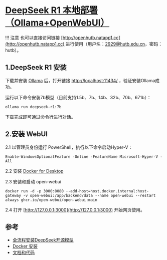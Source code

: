 # [DeepSeek R1 本地部署（Ollama+OpenWebUI）](https://blog.csdn.net/youcans/article/details/145414871)

!!! 注意
    也可以直接访问链接 [http://openhutb.natapp1.cc](http://openhutb.natapp1.cc) 进行使用（用户名：2929@hutb.edu.cn，密码：hutb）。

## 1.DeepSeek R1 安装
下载并安装 [Ollama](https://ollama.com/download) 后，打开链接 [http://localhost:11434/](http://localhost:11434/) ，验证安装Ollama成功。

运行以下命令安装7b模型（目前支持1.5b、7b、14b、32b、70b、671b）：
```shell
ollama run deepseek-r1:7b
```
下载完成即可通过命令行进行对话。

## 2.安装 WebUI
2.1 以管理员身份运行 PowerShell，执行以下命令启动Hyper-V：
```shell
Enable-WindowsOptionalFeature -Online -FeatureName Microsoft-Hyper-V -All
```

2.2 安装 [Docker for Desktop](https://www.docker.com/products/docker-desktop/)


2.3 安装和启动 open-webui
```shell
docker run -d -p 3000:8080 --add-host=host.docker.internal:host-gateway -v open-webui:/app/backend/data --name open-webui --restart always ghcr.io/open-webui/open-webui:main
```

2.4 打开 [http://127.0.0.1:3000](http://127.0.0.1:3000) 开始网页使用。

## 参考

* [全流程安装DeepSeek开源模型](https://blog.csdn.net/AnNanDu/article/details/145462409)
* [Docker 安装](https://www.runoob.com/docker/windows-docker-install.html)
* [文档和代码](https://github.com/OpenHUTB/carla_doc)